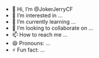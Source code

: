 - 👋 Hi, I’m @JokerJerryCF
- 👀 I’m interested in ...
- 🌱 I’m currently learning ...
- 💞️ I’m looking to collaborate on ...
- 📫 How to reach me ...
- 😄 Pronouns: ...
- ⚡ Fun fact: ...

<!---
JokerJerryCF/JokerJerryCF is a ✨ special ✨ repository because its `README.md` (this file) appears on your GitHub profile.
You can click the Preview link to take a look at your changes.
--->
